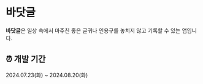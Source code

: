 # 바닷글

**바닷글**은 일상 속에서 마주친 좋은 글귀나 인용구를 놓치지 않고 기록할 수 있는 앱입니다.

## ⏰ 개발 기간

2024.07.23(화) ~ 2024.08.20(화)
